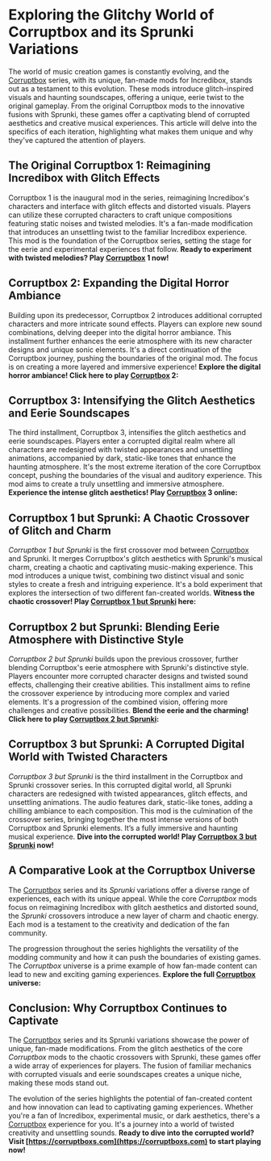 # Exploring the Glitchy World of Corruptbox and its Sprunki Variations

The world of music creation games is constantly evolving, and the [Corruptbox](https://corruptboxs.com) series, with its unique, fan-made mods for Incredibox, stands out as a testament to this evolution. These mods introduce glitch-inspired visuals and haunting soundscapes, offering a unique, eerie twist to the original gameplay. From the original Corruptbox mods to the innovative fusions with Sprunki, these games offer a captivating blend of corrupted aesthetics and creative musical experiences. This article will delve into the specifics of each iteration, highlighting what makes them unique and why they've captured the attention of players.

## The Original Corruptbox 1: Reimagining Incredibox with Glitch Effects

Corruptbox 1 is the inaugural mod in the series, reimagining Incredibox's characters and interface with glitch effects and distorted visuals. Players can utilize these corrupted characters to craft unique compositions featuring static noises and twisted melodies. It's a fan-made modification that introduces an unsettling twist to the familiar Incredibox experience. This mod is the foundation of the Corruptbox series, setting the stage for the eerie and experimental experiences that follow. **Ready to experiment with twisted melodies? Play [Corruptbox](https://corruptboxs.com) 1 now!**

## Corruptbox 2: Expanding the Digital Horror Ambiance

Building upon its predecessor, Corruptbox 2 introduces additional corrupted characters and more intricate sound effects. Players can explore new sound combinations, delving deeper into the digital horror ambiance. This installment further enhances the eerie atmosphere with its new character designs and unique sonic elements. It's a direct continuation of the Corruptbox journey, pushing the boundaries of the original mod. The focus is on creating a more layered and immersive experience! **Explore the digital horror ambiance! Click here to play [Corruptbox](https://corruptboxs.com) 2:**

## Corruptbox 3: Intensifying the Glitch Aesthetics and Eerie Soundscapes

The third installment, Corruptbox 3, intensifies the glitch aesthetics and eerie soundscapes. Players enter a corrupted digital realm where all characters are redesigned with twisted appearances and unsettling animations, accompanied by dark, static-like tones that enhance the haunting atmosphere. It's the most extreme iteration of the core Corruptbox concept, pushing the boundaries of the visual and auditory experience. This mod aims to create a truly unsettling and immersive atmosphere. **Experience the intense glitch aesthetics! Play [Corruptbox](https://corruptboxs.com) 3 online:**

## Corruptbox 1 but Sprunki: A Chaotic Crossover of Glitch and Charm

*Corruptbox 1 but Sprunki* is the first crossover mod between [Corruptbox](https://corruptboxs.com) and Sprunki. It merges Corruptbox's glitch aesthetics with Sprunki's musical charm, creating a chaotic and captivating music-making experience. This mod introduces a unique twist, combining two distinct visual and sonic styles to create a fresh and intriguing experience. It's a bold experiment that explores the intersection of two different fan-created worlds. **Witness the chaotic crossover! Play [Corruptbox 1 but Sprunki](https://corruptboxs.com) here:**

## Corruptbox 2 but Sprunki: Blending Eerie Atmosphere with Distinctive Style

*Corruptbox 2 but Sprunki* builds upon the previous crossover, further blending Corruptbox's eerie atmosphere with Sprunki's distinctive style. Players encounter more corrupted character designs and twisted sound effects, challenging their creative abilities. This installment aims to refine the crossover experience by introducing more complex and varied elements. It's a progression of the combined vision, offering more challenges and creative possibilities. **Blend the eerie and the charming! Click here to play [Corruptbox 2 but Sprunki](https://corruptboxs.com):**

## Corruptbox 3 but Sprunki: A Corrupted Digital World with Twisted Characters

*Corruptbox 3 but Sprunki* is the third installment in the Corruptbox and Sprunki crossover series. In this corrupted digital world, all Sprunki characters are redesigned with twisted appearances, glitch effects, and unsettling animations. The audio features dark, static-like tones, adding a chilling ambiance to each composition. This mod is the culmination of the crossover series, bringing together the most intense versions of both Corruptbox and Sprunki elements. It’s a fully immersive and haunting musical experience. **Dive into the corrupted world! Play [Corruptbox 3 but Sprunki](https://corruptboxs.com) now!**

## A Comparative Look at the Corruptbox Universe

The [Corruptbox](https://corruptboxs.com) series and its *Sprunki* variations offer a diverse range of experiences, each with its unique appeal. While the core *Corruptbox* mods focus on reimagining Incredibox with glitch aesthetics and distorted sound, the *Sprunki* crossovers introduce a new layer of charm and chaotic energy. Each mod is a testament to the creativity and dedication of the fan community.

The progression throughout the series highlights the versatility of the modding community and how it can push the boundaries of existing games. The *Corruptbox* universe is a prime example of how fan-made content can lead to new and exciting gaming experiences. **Explore the full [Corruptbox](https://corruptboxs.com) universe:**

## Conclusion: Why Corruptbox Continues to Captivate

The [Corruptbox](https://corruptboxs.com) series and its Sprunki variations showcase the power of unique, fan-made modifications. From the glitch aesthetics of the core *Corruptbox* mods to the chaotic crossovers with Sprunki, these games offer a wide array of experiences for players. The fusion of familiar mechanics with corrupted visuals and eerie soundscapes creates a unique niche, making these mods stand out.

The evolution of the series highlights the potential of fan-created content and how innovation can lead to captivating gaming experiences. Whether you're a fan of Incredibox, experimental music, or dark aesthetics, there's a [Corruptbox](https://corruptboxs.com) experience for you. It's a journey into a world of twisted creativity and unsettling sounds. **Ready to dive into the corrupted world? Visit [https://corruptboxs.com](https://corruptboxs.com) to start playing now!**
